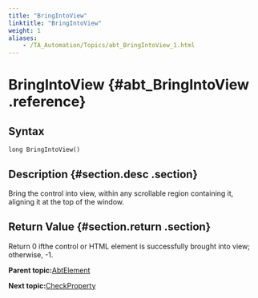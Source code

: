 ```yaml
--- 
title: "BringIntoView"
linktitle: "BringIntoView"
weight: 1
aliases: 
    - /TA_Automation/Topics/abt_BringIntoView_1.html
---
```

# BringIntoView {#abt_BringIntoView .reference}

## Syntax

`long BringIntoView()`

## Description {#section.desc .section}

Bring the control into view, within any scrollable region containing it, aligning it at the top of the window.

## Return Value {#section.return .section}

Return 0 ifthe control or HTML element is successfully brought into view; otherwise, -1.

**Parent topic:**[AbtElement](../../TA_Automation/Topics/abt_AbtElement.html)

**Next topic:**[CheckProperty](../../TA_Automation/Topics/abt_CheckProperty_1.html)

